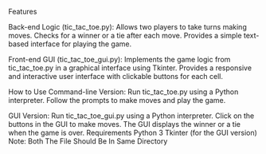Features

Back-end Logic (tic_tac_toe.py):
  Allows two players to take turns making moves.
  Checks for a winner or a tie after each move.
  Provides a simple text-based interface for playing the game.

Front-end GUI (tic_tac_toe_gui.py):
  Implements the game logic from tic_tac_toe.py in a graphical interface using Tkinter.
  Provides a responsive and interactive user interface with clickable buttons for each cell.

How to Use
  Command-line Version:
    Run tic_tac_toe.py using a Python interpreter.
    Follow the prompts to make moves and play the game.
    
  GUI Version:
    Run tic_tac_toe_gui.py using a Python interpreter.
    Click on the buttons in the GUI to make moves.
    The GUI displays the winner or a tie when the game is over.
Requirements
Python 3
Tkinter (for the GUI version)
Note: Both The File Should Be In Same Directory
